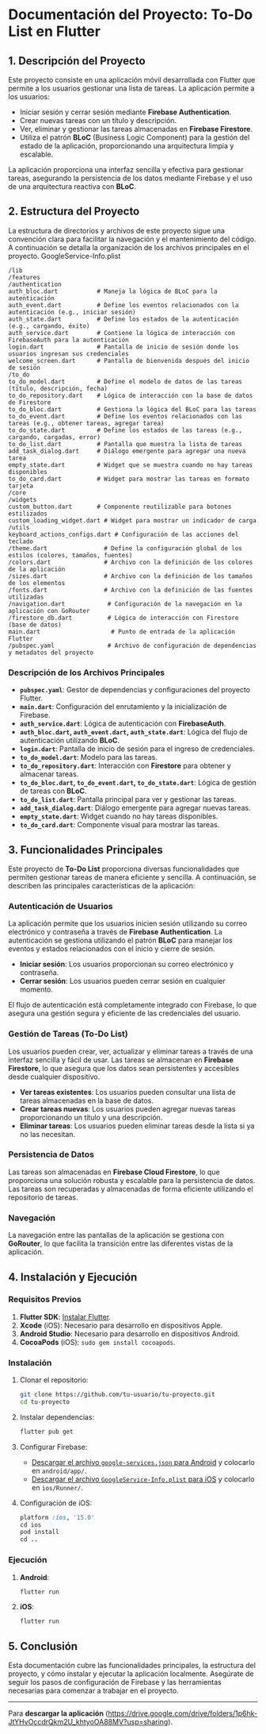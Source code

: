 
# Documentación del Proyecto: To-Do List en Flutter

## 1. Descripción del Proyecto

Este proyecto consiste en una aplicación móvil desarrollada con Flutter que permite a los usuarios gestionar una lista de tareas. La aplicación permite a los usuarios:

- Iniciar sesión y cerrar sesión mediante **Firebase Authentication**.
- Crear nuevas tareas con un título y descripción.
- Ver, eliminar y gestionar las tareas almacenadas en **Firebase Firestore**.
- Utiliza el patrón **BLoC** (Business Logic Component) para la gestión del estado de la aplicación, proporcionando una arquitectura limpia y escalable.

La aplicación proporciona una interfaz sencilla y efectiva para gestionar tareas, asegurando la persistencia de los datos mediante Firebase y el uso de una arquitectura reactiva con **BLoC**.

## 2. Estructura del Proyecto

La estructura de directorios y archivos de este proyecto sigue una convención clara para facilitar la navegación y el mantenimiento del código. A continuación se detalla la organización de los archivos principales en el proyecto.
GoogleService-Info.plist
```
/lib
/features
/authentication
auth_bloc.dart           # Maneja la lógica de BLoC para la autenticación
auth_event.dart          # Define los eventos relacionados con la autenticación (e.g., iniciar sesión)
auth_state.dart          # Define los estados de la autenticación (e.g., cargando, éxito)
auth_service.dart        # Contiene la lógica de interacción con FirebaseAuth para la autenticación
login.dart               # Pantalla de inicio de sesión donde los usuarios ingresan sus credenciales
welcome_screen.dart      # Pantalla de bienvenida después del inicio de sesión
/to_do
to_do_model.dart         # Define el modelo de datos de las tareas (título, descripción, fecha)
to_do_repository.dart    # Lógica de interacción con la base de datos de Firestore
to_do_bloc.dart          # Gestiona la lógica del BLoC para las tareas
to_do_event.dart         # Define los eventos relacionados con las tareas (e.g., obtener tareas, agregar tarea)
to_do_state.dart         # Define los estados de las tareas (e.g., cargando, cargadas, error)
to_do_list.dart          # Pantalla que muestra la lista de tareas
add_task_dialog.dart     # Diálogo emergente para agregar una nueva tarea
empty_state.dart         # Widget que se muestra cuando no hay tareas disponibles
to_do_card.dart          # Widget para mostrar las tareas en formato tarjeta
/core
/widgets
custom_button.dart       # Componente reutilizable para botones estilizados
custom_loading_widget.dart # Widget para mostrar un indicador de carga
/utils
keyboard_actions_configs.dart # Configuración de las acciones del teclado
/theme.dart                # Define la configuración global de los estilos (colores, tamaños, fuentes)
/colors.dart               # Archivo con la definición de los colores de la aplicación
/sizes.dart                # Archivo con la definición de los tamaños de los elementos
/fonts.dart                # Archivo con la definición de las fuentes utilizadas
/navigation.dart            # Configuración de la navegación en la aplicación con GoRouter
/firestore_db.dart          # Lógica de interacción con Firestore (base de datos)
main.dart                    # Punto de entrada de la aplicación Flutter
/pubspec.yaml               # Archivo de configuración de dependencias y metadatos del proyecto
```

### **Descripción de los Archivos Principales**

- **`pubspec.yaml`**: Gestor de dependencias y configuraciones del proyecto Flutter.
- **`main.dart`**: Configuración del enrutamiento y la inicialización de Firebase.
- **`auth_service.dart`**: Lógica de autenticación con **FirebaseAuth**.
- **`auth_bloc.dart`, `auth_event.dart`, `auth_state.dart`**: Lógica del flujo de autenticación utilizando **BLoC**.
- **`login.dart`**: Pantalla de inicio de sesión para el ingreso de credenciales.
- **`to_do_model.dart`**: Modelo para las tareas.
- **`to_do_repository.dart`**: Interacción con **Firestore** para obtener y almacenar tareas.
- **`to_do_bloc.dart`, `to_do_event.dart`, `to_do_state.dart`**: Lógica de gestión de tareas con **BLoC**.
- **`to_do_list.dart`**: Pantalla principal para ver y gestionar las tareas.
- **`add_task_dialog.dart`**: Diálogo emergente para agregar nuevas tareas.
- **`empty_state.dart`**: Widget cuando no hay tareas disponibles.
- **`to_do_card.dart`**: Componente visual para mostrar las tareas.

## 3. Funcionalidades Principales

Este proyecto de **To-Do List** proporciona diversas funcionalidades que permiten gestionar tareas de manera eficiente y sencilla. A continuación, se describen las principales características de la aplicación:

### **Autenticación de Usuarios**
La aplicación permite que los usuarios inicien sesión utilizando su correo electrónico y contraseña a través de **Firebase Authentication**. La autenticación se gestiona utilizando el patrón **BLoC** para manejar los eventos y estados relacionados con el inicio y cierre de sesión.

- **Iniciar sesión**: Los usuarios proporcionan su correo electrónico y contraseña.
- **Cerrar sesión**: Los usuarios pueden cerrar sesión en cualquier momento.

El flujo de autenticación está completamente integrado con Firebase, lo que asegura una gestión segura y eficiente de las credenciales del usuario.

### **Gestión de Tareas (To-Do List)**
Los usuarios pueden crear, ver, actualizar y eliminar tareas a través de una interfaz sencilla y fácil de usar. Las tareas se almacenan en **Firebase Firestore**, lo que asegura que los datos sean persistentes y accesibles desde cualquier dispositivo.

- **Ver tareas existentes**: Los usuarios pueden consultar una lista de tareas almacenadas en la base de datos.
- **Crear tareas nuevas**: Los usuarios pueden agregar nuevas tareas proporcionando un título y una descripción.
- **Eliminar tareas**: Los usuarios pueden eliminar tareas desde la lista si ya no las necesitan.

### **Persistencia de Datos**
Las tareas son almacenadas en **Firebase Cloud Firestore**, lo que proporciona una solución robusta y escalable para la persistencia de datos. Las tareas son recuperadas y almacenadas de forma eficiente utilizando el repositorio de tareas.

### **Navegación**
La navegación entre las pantallas de la aplicación se gestiona con **GoRouter**, lo que facilita la transición entre las diferentes vistas de la aplicación.

## 4. Instalación y Ejecución

### **Requisitos Previos**

1. **Flutter SDK**: [Instalar Flutter](https://flutter.dev/docs/get-started/install).
2. **Xcode** (iOS): Necesario para desarrollo en dispositivos Apple.
3. **Android Studio**: Necesario para desarrollo en dispositivos Android.
4. **CocoaPods** (iOS): `sudo gem install cocoapods`.

### **Instalación**

1. Clonar el repositorio:
   ```bash
   git clone https://github.com/tu-usuario/tu-proyecto.git
   cd tu-proyecto
   ```

2. Instalar dependencias:
   ```bash
   flutter pub get
   ```

3. Configurar Firebase:
   - [Descargar el archivo `google-services.json` para Android](https://drive.google.com/drive/folders/1p6hk-JtYHvOccdrQkm2U_khtyoOA88MV?usp=sharing) y colocarlo en `android/app/`.
   - [Descargar el archivo `GoogleService-Info.plist` para iOS](https://drive.google.com/drive/folders/1p6hk-JtYHvOccdrQkm2U_khtyoOA88MV?usp=sharing) y colocarlo en `ios/Runner/`.

4. Configuración de iOS:
   ```ruby
   platform :ios, '15.0'
   cd ios
   pod install
   cd ..
   ```

### **Ejecución**

1. **Android**:
   ```bash
   flutter run
   ```

2. **iOS**:
   ```bash
   flutter run
   ```

## 5. Conclusión

Esta documentación cubre las funcionalidades principales, la estructura del proyecto, y cómo instalar y ejecutar la aplicación localmente. Asegúrate de seguir los pasos de configuración de Firebase y las herramientas necesarias para comenzar a trabajar en el proyecto.

---
Para **descargar la aplicación** (https://drive.google.com/drive/folders/1p6hk-JtYHvOccdrQkm2U_khtyoOA88MV?usp=sharing).
```